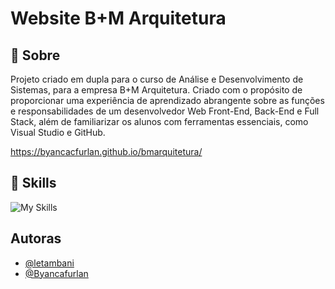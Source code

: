 # Website B+M Arquitetura




## 🔖 Sobre

Projeto criado em dupla para o curso de Análise e Desenvolvimento de Sistemas, para a empresa B+M Arquitetura. Criado com o propósito de proporcionar uma experiência de aprendizado abrangente sobre as funções e responsabilidades de um desenvolvedor Web Front-End, Back-End e Full Stack, além de familiarizar os alunos com ferramentas essenciais, como Visual Studio e GitHub.

https://byancacfurlan.github.io/bmarquitetura/

## 🚀 Skills


![My Skills](https://skillicons.dev/icons?i=vscode,js,html,css,idea)
## Autoras

- [@letambani](https://github.com/letambani)
- [@Byancafurlan](https://github.com/Byancafurlan)
